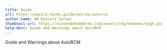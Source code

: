```yaml
---
title: Guide
url: https://switch.hacks.guide/extras/autorcm
author.name: NH Discord Server
thumbnail-url: https://nintendohomebrew.com/assets/img/nhmemes/bigh.png
help-desc: Guide and Warnings about AutoRCM
---
```


Guide and Warnings about AutoRCM
